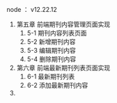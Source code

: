 node ： v12.22.12

1. 第五章 前端期刊内容管理页面实现
   1. 5-1 期刊内容列表页面
   2. 5-2 新增期刊内容
   3. 5-3 编辑期刊内容
   4. 5-4 删除期刊内容
2. 第六章 前端最新期刊列表页面实现
   1. 6-1 最新期刊列表
   2. 6-2 添加最新期刊内容
3. 

